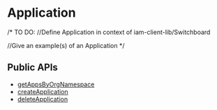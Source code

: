 # Application
/*
TO DO: 
//Define Application in context of iam-client-lib/Switchboard

//Give an example(s) of an Application
*/

## Public APIs
- [getAppsByOrgNamespace](../api/classes/iam.md#createorganization)
- [createApplication](../api/classes/iam.md#getorghierarchy)
- [deleteApplication](../api/classes/iam.md#deleteorganization)


